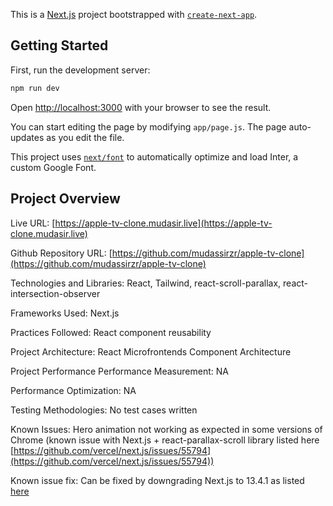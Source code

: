This is a [Next.js](https://nextjs.org/) project bootstrapped with [`create-next-app`](https://github.com/vercel/next.js/tree/canary/packages/create-next-app).

## Getting Started

First, run the development server:

```bash
npm run dev
```

Open [http://localhost:3000](http://localhost:3000) with your browser to see the result.

You can start editing the page by modifying `app/page.js`. The page auto-updates as you edit the file.

This project uses [`next/font`](https://nextjs.org/docs/basic-features/font-optimization) to automatically optimize and load Inter, a custom Google Font.

## Project Overview

Live URL: [https://apple-tv-clone.mudasir.live](https://apple-tv-clone.mudasir.live)

Github Repository URL: [https://github.com/mudassirzr/apple-tv-clone](https://github.com/mudassirzr/apple-tv-clone)

Technologies and Libraries: React, Tailwind, react-scroll-parallax, react-intersection-observer

Frameworks Used: Next.js

Practices Followed: React component reusability

Project Architecture: React Microfrontends Component Architecture

Project Performance Performance Measurement: NA

Performance Optimization: NA

Testing Methodologies: No test cases written

Known Issues: Hero animation not working as expected in some versions of Chrome (known issue with Next.js + react-parallax-scroll library listed here [https://github.com/vercel/next.js/issues/55794](https://github.com/vercel/next.js/issues/55794))

Known issue fix: Can be fixed by downgrading Next.js to 13.4.1 as listed [here](https://github.com/jscottsmith/react-scroll-parallax/issues/221#issuecomment-1731196979)

